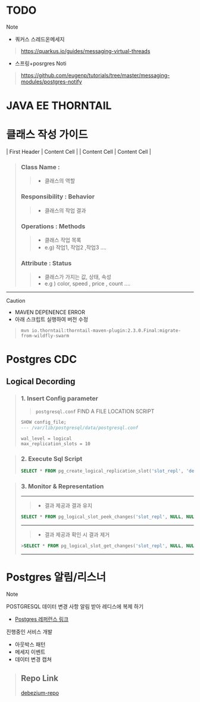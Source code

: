 # TODO 

> [!note]
> 
> - 쿼커스 스레드온메세지
>> https://quarkus.io/guides/messaging-virtual-threads
>
> - 스프링+posrgres Noti
> >https://github.com/eugenp/tutorials/tree/master/messaging-modules/postgres-notify
# JAVA EE THORNTAIL 


# 클래스 작성 가이드



| First Header  | Content Cell  |
| Content Cell  | Content Cell  |

>### Class Name : 
> > - 클래스의 역할
>  
>### Responsibility : Behavior
> > - 클래스의 작업 결과
> 
> ### Operations : Methods
> > - 클래스 작업 목록
> > - e.g) 작업1, 작업2 ,작업3 ....
> 
>### Attribute : Status
> > - 클래스가 가지는 값, 상태, 속성
> > - e.g ) color, speed , price , count ....



****


> [!CAUTION]
> - MAVEN DEPENENCE ERROR
> - 아래 스크립트 실행하여 버전 수정
>> ```shell
>> mvn io.thorntail:thorntail-maven-plugin:2.3.0.Final:migrate-from-wildfly-swarm
>> ```

# Postgres CDC

## Logical Decording

> ### 1. Insert Config parameter
> > `postgresql.conf` FIND A FILE LOCATION SCRIPT  
>```sql
>SHOW config_file;
> --- /var/lib/postgresql/data/postgresql.conf
>```
> ```
> wal_level = logical           
> max_replication_slots = 10 
> ```

>### 2. Execute Sql Script
>```sql
>SELECT * FROM pg_create_logical_replication_slot('slot_repl', 'decode_test');
>```

>### 3. Monitor & Representation
> ---
>> - 결과 제공과 결과 유지
>```sql
>SELECT * FROM pg_logical_slot_peek_changes('slot_repl', NULL, NULL);
>```
> ---
>> - 결과 제공과 확인 시 결과 제거
>```sql
>>SELECT * FROM pg_logical_slot_get_changes('slot_repl', NULL, NULL);
>```
> ---



# Postgres 알림/리스너

> [!note]
> POSTGRESQL 데이터 변경 사항 알림 받아 레디스에 복제 하기
>  - [Postgres 레퍼런스 링크](https://jdbc.postgresql.org/documentation/server-prepare/)


진행중인 서비스 개발
- 아웃박스 패턴
- 메세지 이벤트 
- 데이터 변경 캡쳐

> Repo Link
> ---
> [debezium-repo](vertx-quickstart)
